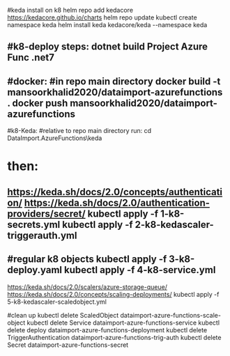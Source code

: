 #keda install on k8
helm repo add kedacore https://kedacore.github.io/charts
helm repo update
kubectl create namespace keda
helm install keda kedacore/keda --namespace keda


#k8-deploy steps:
dotnet build Project Azure Func .net7
-----------------------------------
#docker:
#in repo main directory
docker build -t mansoorkhalid2020/dataimport-azurefunctions .
docker push mansoorkhalid2020/dataimport-azurefunctions
-----------------------------------
#k8-Keda:
#relative to repo main directory run:
cd DataImport.AzureFunctions\keda
# then:

https://keda.sh/docs/2.0/concepts/authentication/
https://keda.sh/docs/2.0/authentication-providers/secret/
kubectl apply -f 1-k8-secrets.yml
kubectl apply -f 2-k8-kedascaler-triggerauth.yml
-----------------------------------
#regular k8 objects
kubectl apply -f 3-k8-deploy.yaml
kubectl apply -f 4-k8-service.yml
-----------------------------------
https://keda.sh/docs/2.0/scalers/azure-storage-queue/
https://keda.sh/docs/2.0/concepts/scaling-deployments/
kubectl apply -f 5-k8-kedascaler-scaledobject.yml

#clean up
kubectl delete ScaledObject dataimport-azure-functions-scale-object
kubectl delete Service dataimport-azure-functions-service
kubectl delete deploy dataimport-azure-functions-deployment
kubectl delete TriggerAuthentication dataimport-azure-functions-trig-auth
kubectl delete Secret dataimport-azure-functions-secret